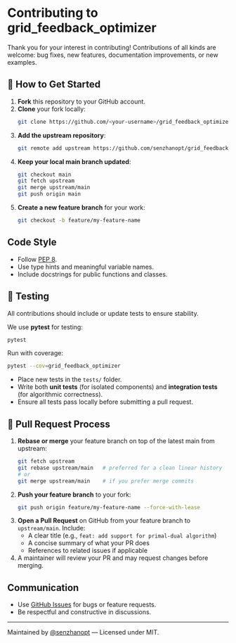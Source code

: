 # Contributing to grid_feedback_optimizer

Thank you for your interest in contributing! Contributions of all kinds are welcome: bug fixes, new features, documentation improvements, or new examples.

## 🚀 How to Get Started

1. **Fork** this repository to your GitHub account.  
2. **Clone** your fork locally:
   ```bash
   git clone https://github.com/<your-username>/grid_feedback_optimizer.git
   ```
3. **Add the upstream repository**:
   ```bash
   git remote add upstream https://github.com/senzhanopt/grid_feedback_optimizer.git
   ```
4. **Keep your local main branch updated**:
   ```bash
   git checkout main
   git fetch upstream
   git merge upstream/main
   git push origin main
   ```
5. **Create a new feature branch** for your work:
   ```bash
   git checkout -b feature/my-feature-name
   ```

## Code Style
- Follow [PEP 8](https://peps.python.org/pep-0008/).
- Use type hints and meaningful variable names.
- Include docstrings for public functions and classes.

## 🧪 Testing

All contributions should include or update tests to ensure stability.

We use **pytest** for testing:

```bash
pytest
```

Run with coverage:

```bash
pytest --cov=grid_feedback_optimizer
```

- Place new tests in the `tests/` folder.
- Write both **unit tests** (for isolated components) and **integration tests** (for algorithmic correctness).
- Ensure all tests pass locally before submitting a pull request.

## 🔀 Pull Request Process

1. **Rebase or merge** your feature branch on top of the latest main from upstream:
   ```bash
   git fetch upstream
   git rebase upstream/main   # preferred for a clean linear history
   # or
   git merge upstream/main    # if you prefer merge commits
   ```
2. **Push your feature branch** to your fork:
   ```bash
   git push origin feature/my-feature-name --force-with-lease
   ```
3. **Open a Pull Request** on GitHub from your feature branch to `upstream/main`. Include:
   - A clear title (e.g., `feat: add support for primal-dual algorithm`)
   - A concise summary of what your PR does
   - References to related issues if applicable
4. A maintainer will review your PR and may request changes before merging.

## Communication
- Use [GitHub Issues](../../issues) for bugs or feature requests.
- Be respectful and constructive in discussions.

---
Maintained by [@senzhanopt](https://github.com/senzhanopt) — Licensed under MIT.
